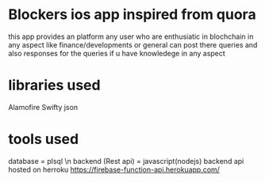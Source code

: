 # Blockers ios app inspired from quora
this app provides an platform any user who are enthusiatic in blochchain in any aspect like finance/developments or general can post there queries and also responses for the queries if u have knowledege in any aspect 

# libraries used 
 Alamofire 
 Swifty json
 
 # tools used
  database = plsql \n
  backend (Rest api) = javascript(nodejs) 
  backend api hosted on herroku
  https://firebase-function-api.herokuapp.com/
 
